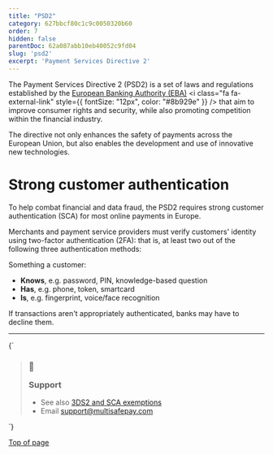 ```yaml
---
title: "PSD2"
category: 627bbcf80c1c9c0050320b60
order: 7
hidden: false
parentDoc: 62a087abb10eb40052c9fd04
slug: 'psd2'
excerpt: 'Payment Services Directive 2'
---
```


The Payment Services Directive 2 (PSD2) is a set of laws and regulations established by the <a href="https://eba.europa.eu" target="_blank">European Banking Authority (EBA)</a> <i class="fa fa-external-link" style={{ fontSize: "12px", color: "#8b929e" }} /> that aim to improve consumer rights and security, while also promoting competition within the financial industry.

The directive not only enhances the safety of payments across the European Union, but also enables the development and use of innovative new technologies.

# Strong customer authentication

To help combat financial and data fraud, the PSD2 requires strong customer authentication (SCA) for most online payments in Europe.

Merchants and payment service providers must verify customers' identity using two-factor authentication (2FA): that is, at least two out of the following three authentication methods:

Something a customer:

* **Knows**, e.g. password, PIN, knowledge-based question
* **Has**, e.g. phone, token, smartcard
* **Is**, e.g. fingerprint, voice/face recognition

If transactions aren't appropriately authenticated, banks may have to decline them.<br />

***

<HTMLBlock>{`
<blockquote class="callout callout_info">
<h3 class="callout-heading false">
        <span class="callout-icon">💬</span>
        <p>Support</p>
    </h3>
  <ul>
    <li>See also <a href="/docs/3ds2">3DS2 and SCA exemptions</a></li>
    <li>Email <a href="mailto:support@multisafepay.com">support@multisafepay.com</a></li>
</blockquote>
`}</HTMLBlock>

[Top of page](#)